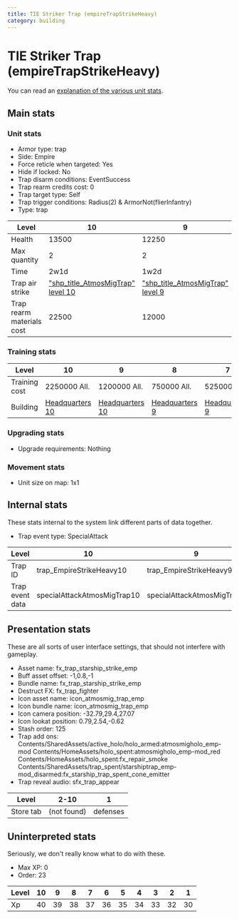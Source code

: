 ```yaml
---
title: TIE Striker Trap (empireTrapStrikeHeavy)
category: building
---
```


# TIE Striker Trap (empireTrapStrikeHeavy)

You can read an [explanation  of the various unit stats](unitexplained.md).

## Main stats

### Unit stats

  * Armor type: trap
  * Side: Empire
  * Force reticle when targeted: Yes
  * Hide if locked: No
  * Trap disarm conditions: EventSuccess
  * Trap rearm credits cost: 0
  * Trap target type: Self
  * Trap trigger conditions: Radius(2) & ArmorNot(flierInfantry)
  * Type: trap

|Level                    |10                                                    |9                                                    |8                                                    |7                                                    |6                                                    |5                                                    |4                                                    |3                                                    |2                                                    |1                                                    |
|-------------------------|------------------------------------------------------|-----------------------------------------------------|-----------------------------------------------------|-----------------------------------------------------|-----------------------------------------------------|-----------------------------------------------------|-----------------------------------------------------|-----------------------------------------------------|-----------------------------------------------------|-----------------------------------------------------|
|Health                   |13500                                                 |12250                                                |11000                                                |9750                                                 |8500                                                 |7250                                                 |6000                                                 |4500                                                 |3750                                                 |2500                                                 |
|Max quantity             |2                                                     |2                                                    |2                                                    |2                                                    |2                                                    |2                                                    |2                                                    |1                                                    |1                                                    |1                                                    |
|Time                     |2w1d                                                  |1w2d                                                 |4d12h                                                |3d                                                   |2d6h                                                 |1d12h                                                |18h                                                  |3h                                                   |22m30s                                               |1m30s                                                |
|Trap air strike          |["shp_title_AtmosMigTrap" level 10](AtmosMigTrap.html)|["shp_title_AtmosMigTrap" level 9](AtmosMigTrap.html)|["shp_title_AtmosMigTrap" level 8](AtmosMigTrap.html)|["shp_title_AtmosMigTrap" level 7](AtmosMigTrap.html)|["shp_title_AtmosMigTrap" level 6](AtmosMigTrap.html)|["shp_title_AtmosMigTrap" level 5](AtmosMigTrap.html)|["shp_title_AtmosMigTrap" level 4](AtmosMigTrap.html)|["shp_title_AtmosMigTrap" level 3](AtmosMigTrap.html)|["shp_title_AtmosMigTrap" level 2](AtmosMigTrap.html)|["shp_title_AtmosMigTrap" level 1](AtmosMigTrap.html)|
|Trap rearm materials cost|22500                                                 |12000                                                |9000                                                 |7500                                                 |4500                                                 |3000                                                 |2700                                                 |2250                                                 |1500                                                 |750                                                  |


### Training stats

|Level        |10                              |9                               |8                              |7                              |6                              |5                              |4                              |3                              |2                              |1                              |
|-------------|--------------------------------|--------------------------------|-------------------------------|-------------------------------|-------------------------------|-------------------------------|-------------------------------|-------------------------------|-------------------------------|-------------------------------|
|Training cost|2250000 All.                    |1200000 All.                    |750000 All.                    |525000 All.                    |240000 All.                    |90000 All.                     |45000 All.                     |15000 All.                     |3000 All.                      |900 All.                       |
|Building     |[Headquarters 10](empireHQ.html)|[Headquarters 10](empireHQ.html)|[Headquarters 9](empireHQ.html)|[Headquarters 9](empireHQ.html)|[Headquarters 8](empireHQ.html)|[Headquarters 8](empireHQ.html)|[Headquarters 8](empireHQ.html)|[Headquarters 7](empireHQ.html)|[Headquarters 7](empireHQ.html)|[Headquarters 7](empireHQ.html)|


### Upgrading stats

  * Upgrade requirements: Nothing

### Movement stats

  * Unit size on map: 1x1

## Internal stats

These stats internal to the system link different parts of data together.

  * Trap event type: SpecialAttack

|Level          |10                         |9                         |8                         |7                         |6                         |5                         |4                         |3                         |2                         |1                         |
|---------------|---------------------------|--------------------------|--------------------------|--------------------------|--------------------------|--------------------------|--------------------------|--------------------------|--------------------------|--------------------------|
|Trap ID        |trap_EmpireStrikeHeavy10   |trap_EmpireStrikeHeavy9   |trap_EmpireStrikeHeavy8   |trap_EmpireStrikeHeavy7   |trap_EmpireStrikeHeavy6   |trap_EmpireStrikeHeavy5   |trap_EmpireStrikeHeavy4   |trap_EmpireStrikeHeavy3   |trap_EmpireStrikeHeavy2   |trap_EmpireStrikeHeavy1   |
|Trap event data|specialAttackAtmosMigTrap10|specialAttackAtmosMigTrap9|specialAttackAtmosMigTrap8|specialAttackAtmosMigTrap7|specialAttackAtmosMigTrap6|specialAttackAtmosMigTrap5|specialAttackAtmosMigTrap4|specialAttackAtmosMigTrap3|specialAttackAtmosMigTrap2|specialAttackAtmosMigTrap1|


## Presentation stats

These are all sorts of user interface settings, that should not interfere with gameplay.

  * Asset name: fx_trap_starship_strike_emp
  * Buff asset offset: -1,0.8,-1
  * Bundle name: fx_trap_starship_strike_emp
  * Destruct FX: fx_trap_fighter
  * Icon asset name: icon_atmosmig_trap_emp
  * Icon bundle name: icon_atmosmig_trap_emp
  * Icon camera position: -32.79,29.4,27.07
  * Icon lookat position: 0.79,2.54,-0.62
  * Stash order: 125
  * Trap add ons: Contents/SharedAssets/active_holo/holo_armed:atmosmigholo_emp-mod Contents/HomeAssets/holo_spent:atmosmigholo_emp-mod_red Contents/HomeAssets/holo_spent:fx_repair_smoke Contents/SharedAssets/trap_spent/starshiptrap_emp-mod_disarmed:fx_starship_trap_spent_cone_emitter
  * Trap reveal audio: sfx_trap_appear

|Level    |2-10       |1       |
|---------|-----------|--------|
|Store tab|(not found)|defenses|


## Uninterpreted stats

Seriously, we don't really know what to do with these.

  * Max XP: 0
  * Order: 23

|Level|10|9 |8 |7 |6 |5 |4 |3 |2 |1 |
|-----|--|--|--|--|--|--|--|--|--|--|
|Xp   |40|39|38|37|36|35|34|33|32|30|


